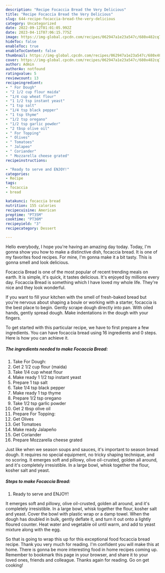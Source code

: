 ```yaml
---
description: "Recipe Focaccia Bread the Very Delicious"
title: "Recipe Focaccia Bread the Very Delicious"
slug: 644-recipe-focaccia-bread-the-very-delicious
category: Uncategorized
date: 2022-09-12T01:01:05.992Z
date: 2023-04-11T07:06:15.775Z
image: https://img-global.cpcdn.com/recipes/062947a1e23a547c/680x482cq70/focaccia-bread-recipe-main-photo.jpg
hideToc: false
enableToc: true
enableTocContent: false
thumbnail: https://img-global.cpcdn.com/recipes/062947a1e23a547c/680x482cq70/focaccia-bread-recipe-main-photo.jpg
cover: https://img-global.cpcdn.com/recipes/062947a1e23a547c/680x482cq70/focaccia-bread-recipe-main-photo.jpg
author: Admin
authorAv: notfound
ratingvalue: 5
reviewcount: 13
recipeingredient:
- " For Dough"
- "2 1/2 cup flour maida"
- "1/4 cup wheat flour"
- "1 1/2 tsp instant yeast"
- "1 tsp salt"
- "1/4 tsp black pepper"
- "1 tsp thyme"
- "1/2 tsp oregano"
- "1/2 tsp garlic powder"
- "2 tbsp olive oil"
- " For Topping"
- " Olives"
- " Tomatoes"
- " Jalapeo"
- " Coriander"
- " Mozzarella cheese grated"
recipeinstructions:

- "Ready to serve and ENJOY!"
categories:
- Recipe
tags:
- focaccia
- bread

katakunci: focaccia bread 
nutrition: 155 calories
recipecuisine: American
preptime: "PT35M"
cooktime: "PT36M"
recipeyield: "3"
recipecategory: Dessert

---
```



Hello everybody, I hope you're having an amazing day today. Today, I'm gonna show you how to make a distinctive dish, focaccia bread. It is one of my favorites food recipes. For mine, I'm gonna make it a bit tasty. This is gonna smell and look delicious.

Focaccia Bread is one of the most popular of recent trending meals on earth. It is simple, it's quick, it tastes delicious. It's enjoyed by millions every day. Focaccia Bread is something which I have loved my whole life. They're nice and they look wonderful.

If you want to fill your kitchen with the smell of fresh-baked bread but you&#39;re nervous about shaping a boule or working with a starter, focaccia is the best place to begin. Gently scrape dough directly into pan. With oiled hands, gently spread dough. Make indentations in the dough with your fingers.


To get started with this particular recipe, we have to first prepare a few ingredients. You can have focaccia bread using 16 ingredients and 0 steps. Here is how you can achieve it.

<!--inarticleads1-->

##### The ingredients needed to make Focaccia Bread:

1. Take  For Dough:
1. Get 2 1/2 cup flour (maida)
1. Take 1/4 cup wheat flour
1. Make ready 1 1/2 tsp instant yeast
1. Prepare 1 tsp salt
1. Take 1/4 tsp black pepper
1. Make ready 1 tsp thyme
1. Prepare 1/2 tsp oregano
1. Take 1/2 tsp garlic powder
1. Get 2 tbsp olive oil
1. Prepare  For Topping:
1. Get  Olives
1. Get  Tomatoes
1. Make ready  Jalapeño
1. Get  Coriander
1. Prepare  Mozzarella cheese grated


Just like when we season soups and sauces, it&#39;s important to season bread dough. It requires no special equipment, no tricky shaping technique, and no scoring. It emerges soft and pillowy, olive oil-crusted, golden all around, and it&#39;s completely irresistible. In a large bowl, whisk together the flour, kosher salt and yeast. 

<!--inarticleads2-->

##### Steps to make Focaccia Bread:


1. Ready to serve and ENJOY!

It emerges soft and pillowy, olive oil-crusted, golden all around, and it&#39;s completely irresistible. In a large bowl, whisk together the flour, kosher salt and yeast. Cover the bowl with plastic wrap or a damp towel. When the dough has doubled in bulk, gently deflate it, and turn it out onto a lightly floured counter. Heat water and vegetable oil until warm, and add to yeast mixture along with the egg. 

So that is going to wrap this up for this exceptional food focaccia bread recipe. Thank you very much for reading. I'm confident you will make this at home. There is gonna be more interesting food in home recipes coming up. Remember to bookmark this page in your browser, and share it to your loved ones, friends and colleague. Thanks again for reading. Go on get cooking!
